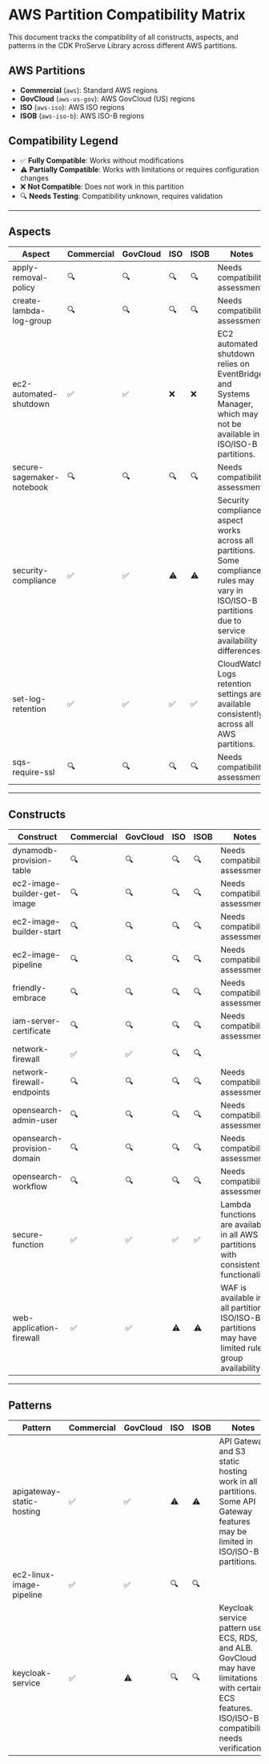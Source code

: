 # AWS Partition Compatibility Matrix

This document tracks the compatibility of all constructs, aspects, and patterns in the CDK ProServe Library across different AWS partitions.

## AWS Partitions

- **Commercial** (`aws`): Standard AWS regions
- **GovCloud** (`aws-us-gov`): AWS GovCloud (US) regions
- **ISO** (`aws-iso`): AWS ISO regions
- **ISOB** (`aws-iso-b`): AWS ISO-B regions

## Compatibility Legend

- ✅ **Fully Compatible**: Works without modifications
- ⚠️ **Partially Compatible**: Works with limitations or requires configuration changes
- ❌ **Not Compatible**: Does not work in this partition
- 🔍 **Needs Testing**: Compatibility unknown, requires validation

---

## Aspects

| Aspect                    | Commercial | GovCloud | ISO | ISOB | Notes                                                                                                                                                   |
| ------------------------- | ---------- | -------- | --- | ---- | ------------------------------------------------------------------------------------------------------------------------------------------------------- |
| apply-removal-policy      | 🔍         | 🔍       | 🔍  | 🔍   | Needs compatibility assessment                                                                                                                          |
| create-lambda-log-group   | 🔍         | 🔍       | 🔍  | 🔍   | Needs compatibility assessment                                                                                                                          |
| ec2-automated-shutdown    | ✅         | ✅       | ❌  | ❌   | EC2 automated shutdown relies on EventBridge and Systems Manager, which may not be available in ISO/ISO-B partitions.                                   |
| secure-sagemaker-notebook | 🔍         | 🔍       | 🔍  | 🔍   | Needs compatibility assessment                                                                                                                          |
| security-compliance       | ✅         | ✅       | ⚠️  | ⚠️   | Security compliance aspect works across all partitions. Some compliance rules may vary in ISO/ISO-B partitions due to service availability differences. |
| set-log-retention         | ✅         | ✅       | ✅  | ✅   | CloudWatch Logs retention settings are available consistently across all AWS partitions.                                                                |
| sqs-require-ssl           | 🔍         | 🔍       | 🔍  | 🔍   | Needs compatibility assessment                                                                                                                          |

---

## Constructs

| Construct                   | Commercial | GovCloud | ISO | ISOB | Notes                                                                                              |
| --------------------------- | ---------- | -------- | --- | ---- | -------------------------------------------------------------------------------------------------- |
| dynamodb-provision-table    | 🔍         | 🔍       | 🔍  | 🔍   | Needs compatibility assessment                                                                     |
| ec2-image-builder-get-image | 🔍         | 🔍       | 🔍  | 🔍   | Needs compatibility assessment                                                                     |
| ec2-image-builder-start     | 🔍         | 🔍       | 🔍  | 🔍   | Needs compatibility assessment                                                                     |
| ec2-image-pipeline          | 🔍         | 🔍       | 🔍  | 🔍   | Needs compatibility assessment                                                                     |
| friendly-embrace            | 🔍         | 🔍       | 🔍  | 🔍   | Needs compatibility assessment                                                                     |
| iam-server-certificate      | 🔍         | 🔍       | 🔍  | 🔍   | Needs compatibility assessment                                                                     |
| network-firewall            | ✅         | ✅       | 🔍  | 🔍   |                                                                                                    |
| network-firewall-endpoints  | 🔍         | 🔍       | 🔍  | 🔍   | Needs compatibility assessment                                                                     |
| opensearch-admin-user       | 🔍         | 🔍       | 🔍  | 🔍   | Needs compatibility assessment                                                                     |
| opensearch-provision-domain | 🔍         | 🔍       | 🔍  | 🔍   | Needs compatibility assessment                                                                     |
| opensearch-workflow         | 🔍         | 🔍       | 🔍  | 🔍   | Needs compatibility assessment                                                                     |
| secure-function             | ✅         | ✅       | ✅  | ✅   | Lambda functions are available in all AWS partitions with consistent functionality.                |
| web-application-firewall    | ✅         | ✅       | ⚠️  | ⚠️   | WAF is available in all partitions. ISO/ISO-B partitions may have limited rule group availability. |

---

## Patterns

| Pattern                   | Commercial | GovCloud | ISO | ISOB | Notes                                                                                                                                                 |
| ------------------------- | ---------- | -------- | --- | ---- | ----------------------------------------------------------------------------------------------------------------------------------------------------- |
| apigateway-static-hosting | ✅         | ✅       | ⚠️  | ⚠️   | API Gateway and S3 static hosting work in all partitions. Some API Gateway features may be limited in ISO/ISO-B partitions.                           |
| ec2-linux-image-pipeline  | ✅         | ✅       | 🔍  | 🔍   |                                                                                                                                                       |
| keycloak-service          | ✅         | ⚠️       | 🔍  | 🔍   | Keycloak service pattern uses ECS, RDS, and ALB. GovCloud may have limitations with certain ECS features. ISO/ISO-B compatibility needs verification. |
